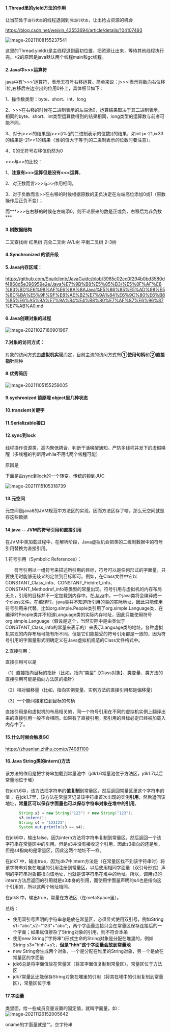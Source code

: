 #### 1.Thread里的yield方法的作用

让当前处于`运行状态`的线程退回到`可运行状态`，让出抢占资源的机会

https://blog.csdn.net/weixin_43553694/article/details/104107493

![image-20211108155237541](images/image-20211108155237541.png)

这里的Thread.yield()是主线程退到最初位置，把资源让出来，等待其他线程执行完。>2的原因是java默认两个线程main和gc线程。

#### 2.Java中>>>运算符


java中有‘>>>’运算符，表示无符号右移运算。简单来说：j>>>i表示将数向右位移i位,右移后左边空出的位用0补上，具体细节如下：

1、操作数类型：byte、short、int、long

2、>>>在右移的时候在二进制表示的左端添0，运算结果取决于其二进制表示。相同的byte、short、int类型运算数得到的结果相同，long类型的运算数与前者可能不同。

3、对于j>>>i的结果是j>>>(i%(j的二进制表示的位数))的结果，如int j=-21,i=33 的结果是-21>>1的结果（当i的值大于等于j的二进制表示的位数时要注意）。

4、0的无符号右移值仍然为0

\>>>与>>的比较：

1、**注意有>>>运算但是没有<<<运算**。

2、对正数而言>>>与>>作用相同。

3、对于负数而言>>在右移的时候根据原数的正负决定在左端高位添加0或1（原数操作后正负不变）；

而***>>>在右移的时候在左端添0，则不论原来的数是正或负，右移后为非负数***



#### 3.树数据结构

二叉查找树 红黑树 完全二叉树  AVL树   平衡二叉树  2-3树



#### 4.Synchronized 的锁升级

#### 5.Java内存区域：

https://github.com/Snailclimb/JavaGuide/blob/3965c02cc0f294b0bd3580df4868d5e396959e2e/Java%E7%9B%B8%E5%85%B3/%E5%8F%AF%E8%83%BD%E6%98%AF%E6%8A%8AJava%E5%86%85%E5%AD%98%E5%8C%BA%E5%9F%9F%E8%AE%B2%E7%9A%84%E6%9C%80%E6%B8%85%E6%A5%9A%E7%9A%84%E4%B8%80%E7%AF%87%E6%96%87%E7%AB%A0.md



#### 6.Java创建对象的过程

![image-20211027180901967](images/image-20211027180901967.png)





#### 7.对象的访问方式：

对象的访问方式由**虚拟机实现**而定，目前主流的访问方式有**①使用句柄**和**②直接指针**两种

#### 8.优秀简历

![image-20211105155259005](images/image-20211105155259005.png)



#### 9.sychronized 锁原理 object里几种状态

#### 10.transient关键字

#### 11.Serializable接口

#### 12.sync到lock

线程操作资源类，高内聚低耦合，判断干活唤醒通知，严防多线程并发下的虚假唤醒（多线程的判断用while不用if,两个线程可能）

原因是

下面是由sync到lock的一个转变。传统的锁到JUC

![image-20211115105318739](images/image-20211115105318739.png)

#### 13.元空间

元空间是java8的JVM规范中方法区的实现，因而方法区存了啥，那么元空间就是存这些数据

#### 14.java -- JVM的符号引用和直接引用

在JVM中类加载过程中，在解析阶段，Java虚拟机会把类的二级制数据中的符号引用替换为直接引用。

1.符号引用（Symbolic References）：

　　符号引用以一组符号来描述所引用的目标，符号可以是任何形式的字面量，只要使用时能够无歧义的定位到目标即可。例如，在Class文件中它以CONSTANT_Class_info、CONSTANT_Fieldref_info、CONSTANT_Methodref_info等类型的常量出现。符号引用与虚拟机的内存布局无关，引用的目标并不一定加载到内存中。在[Java](http://lib.csdn.net/base/javaee)中，一个java类将会编译成一个class文件。在编译时，java类并不知道所引用的类的实际地址，因此只能使用符号引用来代替。比如org.simple.People类引用了org.simple.Language类，在编译时People类并不知道Language类的实际内存地址，因此只能使用符号org.simple.Language（假设是这个，当然实际中是由类似于CONSTANT_Class_info的常量来表示的）来表示Language类的地址。各种虚拟机实现的内存布局可能有所不同，但是它们能接受的符号引用都是一致的，因为符号引用的字面量形式明确定义在Java虚拟机规范的Class文件格式中。

2.直接引用：

 直接引用可以是

（1）直接指向目标的指针（比如，指向“类型”【Class对象】、类变量、类方法的直接引用可能是指向方法区的指针）

（2）相对偏移量（比如，指向实例变量、实例方法的直接引用都是偏移量）

（3）一个能间接定位到目标的句柄

直接引用是和虚拟机的布局相关的，同一个符号引用在不同的虚拟机实例上翻译出来的直接引用一般不会相同。如果有了直接引用，那引用的目标必定已经被加载入内存中了。

#### 15.什么时候会触发GC

https://zhuanlan.zhihu.com/p/74081100

#### 16.Java String类的intern()方法

该方法的作用是把字符串加载到常量池中（jdk1.6常量池位于方法区，jdk1.7以后常量池位于堆）

在jdk1.6中，该方法把字符串的**值复制**到常量区，然后返回常量区里这个字符串的值；
在jdk1.7里，该方法在常量区记录该字符串首次出现的实例**引用**，然后返回该地址，**常量区可以保存字面量也可以保存字符串对象在堆中的引用**。

```java
      String s3 = new String("123") + new String("123");     
      s3.intern();        
      String s4 = "123123";        
      System.out.println(s3 == s4);
```

在jdk6中，输出false，因为intern方法将字符串复制到常量区，然后返回一个该字符串在常量区中的引用。但是s3并没有接收这个引用，因此s3指向的还是堆，但是s4指向的是常量区，因此这两个地址不一样。

在jdk7 中，输出true，因为jdk7中intern方法是（在常量区找不到该字符串时）将该字符串对象在堆里的引用注册到常量区，以后使用相同字面量（双引号形式）声明的字符串对象都指向该地址，也就是该字符串在堆中的地址。所以，调用s3的intern方法后返回的引用就是s3本身的引用，而使用字面量声明的s4也是指向这个引用的，所以这两个地址相同。

在jdk8 中，输出true，常量在方法区（在metaSpace里）。

总结：

- 使用双引号声明的字符串总是放在常量区，必须显式使用双引号，例如String s1="abc",s2="123"+"abc";，两个字面量连接只会在常量区保存连接后的一个字面；如果赋值掺杂了String对象的引用，则不符合本条
- 使用new String("字符串")形式生命的String对象是分配在堆里的，例如String s3="hhh"+s1;，**但是"hhh"这个字面量会放到常量池**
- new String会生成两个对象，一个是分配在堆里的String对象，另一个是放在常量区的字面量
- jdk6总是将字面值放在常量区（将其字面值复制到常量区），常量区位于方法区
- jdk7常量区还能保存String对象在堆里的引用（将其在堆中的引用复制到常量区），常量区位于堆

#### 17.字面量

类里面，给一些成员变量设置的固定值，就叫字面量，如：
![image-20211126152005642](images/image-20211126152005642.png)

oname的字面量就是“”。空字符串